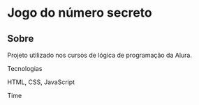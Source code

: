 <h1>Jogo do número secreto </h1>

<h2>Sobre</h2>
<p>Projeto utilizado nos cursos de lógica de programação da Alura.</p>

Tecnologias
<div>HTML, CSS, JavaScript</div>

Time
